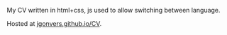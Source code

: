 My CV written in html+css, js used to allow switching between language.

Hosted at [jgonvers.github.io/CV](jgonvers.github.io/CV).
